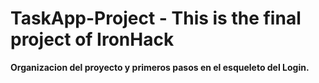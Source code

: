 # TaskApp-Project - This is the final project of IronHack

**Organizacion del proyecto y primeros pasos en el esqueleto del Login.**
